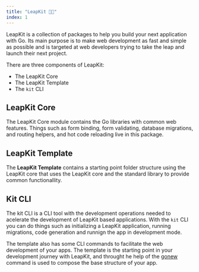 ```yaml
---
title: "LeapKit 🚀🎒"
index: 1
---
```


LeapKit is a collection of packages to help you build your next application with Go. Its main purpose is to make web development as fast and simple as possible and is targeted at web developers trying to take the leap and launch their next project.

There are three components of LeapKit:
- The LeapKit Core
- The LeapKit Template
- The `kit` CLI

## LeapKit Core
The LeapKit Core module contains the Go libraries with common web features. Things such as form binding, form validating, database migrations, and routing helpers, and hot code reloading live in this package.

## LeapKit Template
The **LeapKit Template** contains a starting point folder structure using the LeapKit core that uses the LeapKit core and the standard library to provide common functionallity.

## Kit CLI
The kit CLI is a CLI tool with the development operations needed to acelerate the development of LeapKit based applications. With the `kit` CLI you can do things such as initializing a LeapKit application, running migrations, code generation and runnign the app in development mode.

The template also has some CLI commands to facilitate the web development of your apps. The template is the starting point in your development journey with LeapKit, and throught he help of the [gonew](https://github.com/golang/tools/tree/master/cmd/gonew) command is used to compose the base structure of your app.
